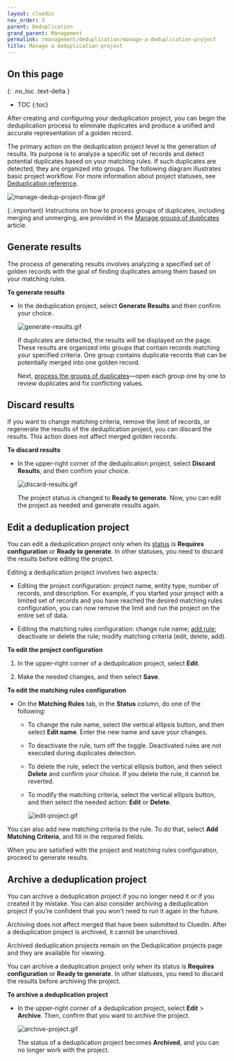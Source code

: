 ```yaml
---
layout: cluedin
nav_order: 3
parent: Deduplication
grand_parent: Management
permalink: /management/deduplication/manage-a-deduplication-project
title: Manage a deduplication project
---
```

## On this page
{: .no_toc .text-delta }
- TOC
{:toc}

After creating and configuring your deduplication project, you can begin the deduplication process to eliminate duplicates and produce a unified and accurate representation of a golden record.

The primary action on the deduplication project level is the generation of results. Its purpose is to analyze a specific set of records and detect potential duplicates based on your matching rules. If such duplicates are detected, they are organized into groups. The following diagram illustrates basic project workflow. For more information about project statuses, see [Deduplication reference](/management/deduplication/deduplication-reference).

![manage-dedup-project-flow.gif](../../assets/images/management/deduplication/manage-dedup-project-flow.gif)

{:.important}
Instructions on how to process groups of duplicates, including merging and unmerging, are provided in the [Manage groups of duplicates](/management/deduplication//manage-groups-of-duplicates) article.

## Generate results

The process of generating results involves analyzing a specified set of golden records with the goal of finding duplicates among them based on your matching rules.

**To generate results**

- In the deduplication project, select **Generate Results** and then confirm your choice.

    ![generate-results.gif](../../assets/images/management/deduplication/generate-results.gif)

    If duplicates are detected, the results will be displayed on the page. These results are organized into groups that contain records matching your specified criteria. One group contains duplicate records that can be potentially merged into one golden record.

    Next, [process the groups of duplicates](/management/deduplication//manage-groups-of-duplicates)—open each group one by one to review duplicates and fix conflicting values.

## Discard results

If you want to change matching criteria, remove the limit of records, or regenerate the results of the deduplication project, you can discard the results. This action does not affect merged golden records.

**To discard results**

- In the upper-right corner of the deduplication project, select **Discard Results**, and then confirm your choice.

    ![discard-results.gif](../../assets/images/management/deduplication/discard-results.gif)

    The project status is changed to **Ready to generate**. Now, you can edit the project as needed and generate results again.

## Edit a deduplication project

You can edit a deduplication project only when its [status](/management/deduplication/deduplication-reference#deduplication-project-statuses) is **Requires configuration** or **Ready to generate**. In other statuses, you need to discard the results before editing the project.

Editing a deduplication project involves two aspects:

- Editing the project configuration: project name, entity type, number of records, and description. For example, if you started your project with a limited set of records and you have reached the desired matching rules configuration, you can now remove the limit and run the project on the entire set of data.

- Editing the matching rules configuration: change rule name; [add rule](/management/deduplication/create-a-deduplication-project#add-a-matching-rule); deactivate or delete the rule; modify matching criteria (edit, delete, add).

**To edit the project configuration**

1. In the upper-right corner of a deduplication project, select **Edit**.

1. Make the needed changes, and then select **Save**.

**To edit the matching rules configuration**

- On the **Matching Rules** tab, in the **Status** column, do one of the following:

    - To change the rule name, select the vertical ellipsis button, and then select **Edit name**. Enter the new name and save your changes.

    - To deactivate the rule, turn off the toggle. Deactivated rules are not executed during duplicates detection.

    - To delete the rule, select the vertical ellipsis button, and then select **Delete** and confirm your choice. If you delete the rule, it cannot be reverted.

    - To modify the matching criteria, select the vertical ellipsis button, and then select the needed action: **Edit** or **Delete**.

        ![edit-project.gif](../../assets/images/management/deduplication/edit-project.gif)

You can also add new matching criteria to the rule. To do that, select **Add Matching Criteria**, and fill in the required fields.

When you are satisfied with the project and matching rules configuration, proceed to generate results.

## Archive a deduplication project

You can archive a deduplication project if you no longer need it or if you created it by mistake. You can also consider archiving a deduplication project if you’re confident that you won’t need to run it again in the future.

Archiving does not affect merged that have been submitted to CluedIn. After a deduplication project is archived, it cannot be unarchived.

Archived deduplication projects remain on the Deduplication projects page and they are available for viewing.

You can archive a deduplication project only when its status is **Requires configuration** or **Ready to generate**. In other statuses, you need to discard the results before archiving the project.

**To archive a deduplication project**

- In the upper-right corner of a deduplication project, select **Edit** > **Archive**. Then, confirm that you want to archive the project.

    ![archive-project.gif](../../assets/images/management/deduplication/archive-project.gif)

    The status of a deduplication project becomes **Archived**, and you can no longer work with the project.